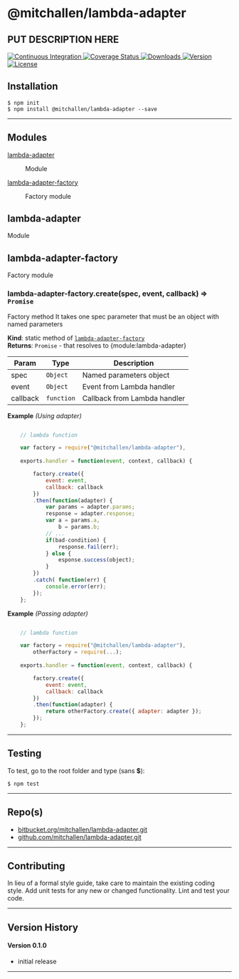 @mitchallen/lambda-adapter
==
PUT DESCRIPTION HERE
--

<p align="left">
  <a href="https://travis-ci.org/mitchallen/lambda-adapter">
    <img src="https://img.shields.io/travis/mitchallen/lambda-adapter.svg?style=flat-square" alt="Continuous Integration">
  </a>
  <a href="https://codecov.io/gh/mitchallen/lambda-adapter">
    <img src="https://codecov.io/gh/mitchallen/lambda-adapter/branch/master/graph/badge.svg" alt="Coverage Status">
  </a>
  <a href="https://npmjs.org/package/@mitchallen/lambda-adapter">
    <img src="http://img.shields.io/npm/dt/@mitchallen/lambda-adapter.svg?style=flat-square" alt="Downloads">
  </a>
  <a href="https://npmjs.org/package/@mitchallen/lambda-adapter">
    <img src="http://img.shields.io/npm/v/@mitchallen/lambda-adapter.svg?style=flat-square" alt="Version">
  </a>
  <a href="https://npmjs.com/package/@mitchallen/lambda-adapter">
    <img src="https://img.shields.io/github/license/mitchallen/lambda-adapter.svg" alt="License"></a>
  </a>
</p>

## Installation

    $ npm init
    $ npm install @mitchallen/lambda-adapter --save
  
* * *

## Modules

<dl>
<dt><a href="#module_lambda-adapter">lambda-adapter</a></dt>
<dd><p>Module</p>
</dd>
<dt><a href="#module_lambda-adapter-factory">lambda-adapter-factory</a></dt>
<dd><p>Factory module</p>
</dd>
</dl>

<a name="module_lambda-adapter"></a>

## lambda-adapter
Module

<a name="module_lambda-adapter-factory"></a>

## lambda-adapter-factory
Factory module

<a name="module_lambda-adapter-factory.create"></a>

### lambda-adapter-factory.create(spec, event, callback) ⇒ <code>Promise</code>
Factory method 
It takes one spec parameter that must be an object with named parameters

**Kind**: static method of <code>[lambda-adapter-factory](#module_lambda-adapter-factory)</code>  
**Returns**: <code>Promise</code> - that resolves to {module:lambda-adapter}  

| Param | Type | Description |
| --- | --- | --- |
| spec | <code>Object</code> | Named parameters object |
| event | <code>Object</code> | Event from Lambda handler |
| callback | <code>function</code> | Callback from Lambda handler |

**Example** *(Using adapter)*  
```js

    // lambda function

    var factory = require("@mitchallen/lambda-adapter"),
 
    exports.handler = function(event, context, callback) {

        factory.create({ 
            event: event, 
            callback: callback 
        })
        .then(function(adapter) {
            var params = adapter.params;
            response = adapter.response;
            var a = params.a,
                b = params.b;
            // ...
            if(bad-condition) {
                response.fail(err);
            } else {
                esponse.success(object);
            }
        })
        .catch( function(err) { 
            console.error(err); 
        });
    };
```
**Example** *(Passing adapter)*  
```js

    // lambda function

    var factory = require("@mitchallen/lambda-adapter"),
        otherFactory = require(...);
 
    exports.handler = function(event, context, callback) {

        factory.create({ 
            event: event, 
            callback: callback 
        })
        .then(function(adapter) {
            return otherFactory.create({ adapter: adapter });
        });
    };
```


* * *

## Testing

To test, go to the root folder and type (sans __$__):

    $ npm test
   
* * *
 
## Repo(s)

* [bitbucket.org/mitchallen/lambda-adapter.git](https://bitbucket.org/mitchallen/lambda-adapter.git)
* [github.com/mitchallen/lambda-adapter.git](https://github.com/mitchallen/lambda-adapter.git)

* * *

## Contributing

In lieu of a formal style guide, take care to maintain the existing coding style.
Add unit tests for any new or changed functionality. Lint and test your code.

* * *

## Version History

#### Version 0.1.0 

* initial release

* * *
